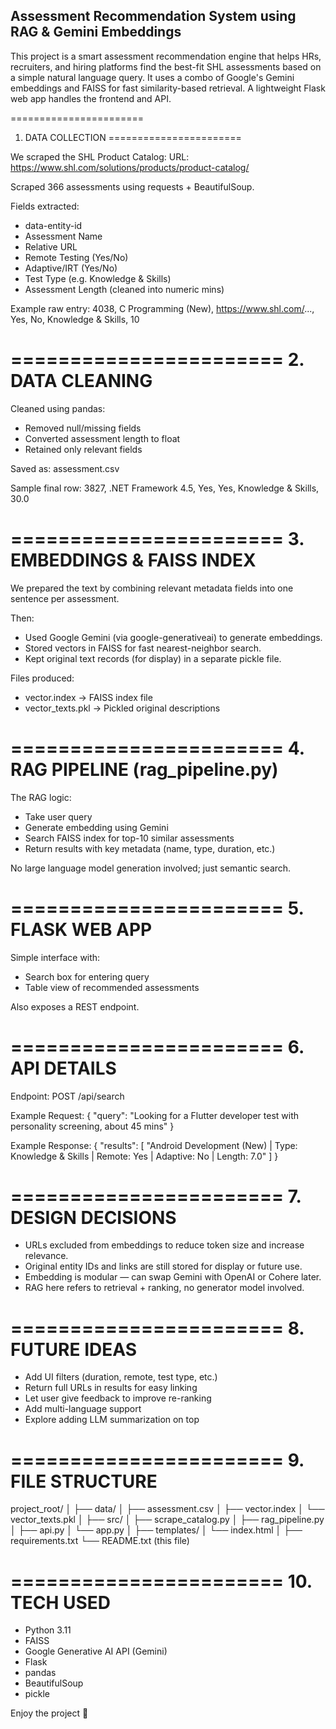 
Assessment Recommendation System using RAG & Gemini Embeddings
---------------------------------------------------------------

This project is a smart assessment recommendation engine that helps HRs, recruiters, and hiring platforms 
find the best-fit SHL assessments based on a simple natural language query. It uses a combo of Google's 
Gemini embeddings and FAISS for fast similarity-based retrieval. A lightweight Flask web app handles the 
frontend and API.

=======================
1. DATA COLLECTION
=======================

We scraped the SHL Product Catalog:
URL: https://www.shl.com/solutions/products/product-catalog/

Scraped 366 assessments using requests + BeautifulSoup.

Fields extracted:
- data-entity-id
- Assessment Name
- Relative URL
- Remote Testing (Yes/No)
- Adaptive/IRT (Yes/No)
- Test Type (e.g. Knowledge & Skills)
- Assessment Length (cleaned into numeric mins)

Example raw entry:
4038, C Programming (New), https://www.shl.com/..., Yes, No, Knowledge & Skills, 10

=======================
2. DATA CLEANING
=======================

Cleaned using pandas:
- Removed null/missing fields
- Converted assessment length to float
- Retained only relevant fields

Saved as:
assessment.csv

Sample final row:
3827, .NET Framework 4.5, Yes, Yes, Knowledge & Skills, 30.0

=======================
3. EMBEDDINGS & FAISS INDEX
=======================

We prepared the text by combining relevant metadata fields into one sentence per assessment.

Then:
- Used Google Gemini (via google-generativeai) to generate embeddings.
- Stored vectors in FAISS for fast nearest-neighbor search.
- Kept original text records (for display) in a separate pickle file.

Files produced:
- vector.index → FAISS index file
- vector_texts.pkl → Pickled original descriptions

=======================
4. RAG PIPELINE (rag_pipeline.py)
=======================

The RAG logic:
- Take user query
- Generate embedding using Gemini
- Search FAISS index for top-10 similar assessments
- Return results with key metadata (name, type, duration, etc.)

No large language model generation involved; just semantic search.

=======================
5. FLASK WEB APP
=======================

Simple interface with:
- Search box for entering query
- Table view of recommended assessments

Also exposes a REST endpoint.

=======================
6. API DETAILS
=======================

Endpoint: POST /api/search

Example Request:
{
  "query": "Looking for a Flutter developer test with personality screening, about 45 mins"
}

Example Response:
{
  "results": [
    "Android Development (New) | Type: Knowledge & Skills | Remote: Yes | Adaptive: No | Length: 7.0"
  ]
}

=======================
7. DESIGN DECISIONS
=======================

- URLs excluded from embeddings to reduce token size and increase relevance.
- Original entity IDs and links are still stored for display or future use.
- Embedding is modular — can swap Gemini with OpenAI or Cohere later.
- RAG here refers to retrieval + ranking, no generator model involved.

=======================
8. FUTURE IDEAS
=======================

- Add UI filters (duration, remote, test type, etc.)
- Return full URLs in results for easy linking
- Let user give feedback to improve re-ranking
- Add multi-language support
- Explore adding LLM summarization on top

=======================
9. FILE STRUCTURE
=======================

project_root/
│
├── data/
│   ├── assessment.csv
│   ├── vector.index
│   └── vector_texts.pkl
│
├── src/
│   ├── scrape_catalog.py
│   ├── rag_pipeline.py
│   ├── api.py
│   └── app.py
│
├── templates/
│   └── index.html
│
├── requirements.txt
└── README.txt (this file)

=======================
10. TECH USED
=======================

- Python 3.11
- FAISS
- Google Generative AI API (Gemini)
- Flask
- pandas
- BeautifulSoup
- pickle

Enjoy the project 🚀
